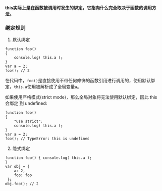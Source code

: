 **this实际上是在函数被调用时发生的绑定，它指向什么完全取决于函数的调用方法。**
### 绑定规则
1. 默认绑定
```
function foo() 
{ 
    console.log( this.a );
}
var a = 2;
foo(); // 2
```
在代码中，`foo()`是直接使用不带任何修饰的函数引用进行调用的，使用默认绑定，`this.a`使用被解析成了全局变量`a`。

如果使用严格模式(strict mode)，那么全局对象将无法使用默认绑定，因此 this 会绑定 到 undefined:
```
function foo() 
{ 
    "use strict";
    console.log( this.a );
}
var a = 2;
foo(); // TypeError: this is undefined
```
2. 隐式绑定
```
function foo() { console.log( this.a );
}
var obj = { 
    a: 2,
    foo: foo
 };
obj.foo(); // 2

```
